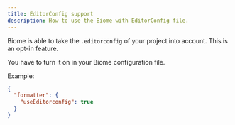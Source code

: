 ```yaml
---
title: EditorConfig support
description: How to use the Biome with EditorConfig file.
---
```


Biome is able to take the `.editorconfig` of your project into account. This is an opt-in feature.

You have to turn it on in your Biome configuration file.

Example:

```json title="biome.json"
{
  "formatter": {
    "useEditorconfig": true
  }
}
```
